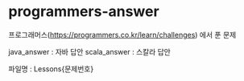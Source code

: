 # programmers-answer
프로그래머스(https://programmers.co.kr/learn/challenges) 에서 푼 문제

java_answer : 자바 답안
scala_answer : 스칼라 답안

파일명 : Lessons{문제번호}
